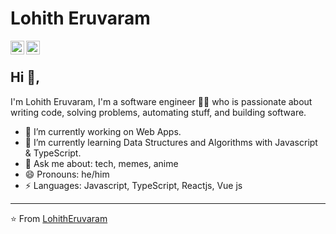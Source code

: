 # Lohith Eruvaram  

<a href="https://www.linkedin.com/in/lohith-reddy-7b7a22172/">
  <img align="left" alt="Lohith Linkdein" width="22px" src="https://cdn.jsdelivr.net/npm/simple-icons@v3/icons/linkedin.svg" />
</a>
<a href="https://github.com/lohith-3">
  <img align="left" alt="Lohith Github" width="22px" src="https://cdn.jsdelivr.net/npm/simple-icons@v3/icons/github.svg" />
</a>
<br />

## Hi 👋, 
I'm Lohith Eruvaram, I'm a software engineer 👨‍💻 who is passionate about writing code, solving problems, automating stuff, and building software.

- 🔭 I’m currently working on Web Apps.
- 🌱 I’m currently learning Data Structures and Algorithms with Javascript & TypeScript.
- 💬 Ask me about: tech, memes, anime
- 😄 Pronouns: he/him
- ⚡ Languages: Javascript, TypeScript, Reactjs, Vue js

---
⭐️ From [LohithEruvaram](https://github.com/lohith-3)
